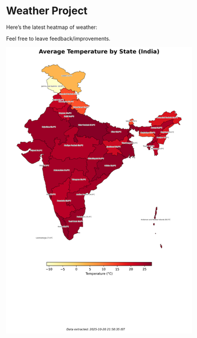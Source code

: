# Weather Project

Here’s the latest heatmap of weather:

Feel free to leave feedback/improvements.

![India Heatmap](docs/assets/india_heatmap.png?v=F66155)
